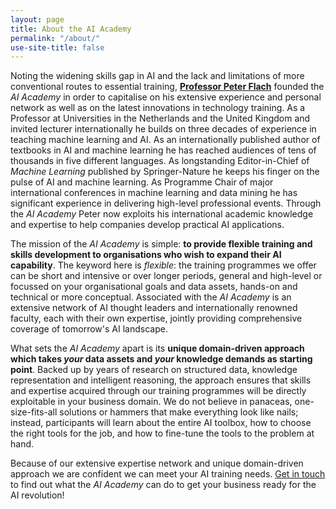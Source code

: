 ```yaml
---
layout: page
title: About the AI Academy
permalink: "/about/"
use-site-title: false
---
```



Noting the widening skills gap in AI and the lack and limitations of more conventional routes to essential training, **[Professor Peter Flach](http://www.cs.bris.ac.uk/~flach/)** founded the *AI Academy* in order to capitalise on his extensive experience and personal network as well as on the latest innovations in technology training. As a Professor at Universities in the Netherlands and the United Kingdom and invited lecturer internationally he builds on three decades of experience in teaching machine learning and AI. As an internationally published author of textbooks in AI and machine learning he has reached audiences of tens of thousands in five different languages. As longstanding Editor-in-Chief of *Machine Learning* published by Springer-Nature he keeps his finger on the pulse of AI and machine learning. As Programme Chair of major international conferences in machine learning and data mining he has significant experience in delivering high-level professional events. Through the *AI Academy* Peter now exploits his international academic knowledge and expertise to help companies develop practical AI applications. 

The mission of the *AI Academy* is simple: **to provide flexible training and skills development to organisations who wish to expand their AI capability**. The keyword here is *flexible*: the training programmes we offer can be short and intensive or over longer periods, general and high-level or focussed on your organisational goals and data assets, hands-on and technical or more conceptual. Associated with the *AI Academy* is an extensive network of AI thought leaders and internationally renowned faculty, each with their own expertise, jointly providing comprehensive coverage of tomorrow's AI landscape. 

What sets the *AI Academy* apart is its **unique domain-driven approach which takes *your* data assets and *your* knowledge demands as starting point**. Backed up by years of research on structured data, knowledge representation and intelligent reasoning, the approach ensures that skills and expertise acquired through our training programmes will be directly exploitable in your business domain. We do not believe in panaceas, one-size-fits-all solutions or hammers that make everything look like nails; instead, participants will learn about the entire AI toolbox, how to choose the right tools for the job, and how to fine-tune the tools to the problem at hand. 

Because of our extensive expertise network and unique domain-driven approach we are confident we can meet your AI training needs. [Get in touch](/contact/) to find out what the *AI Academy* can do to get your business ready for the AI revolution!
